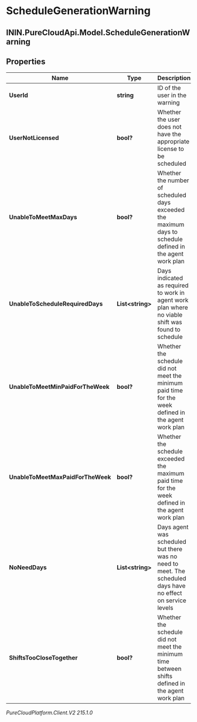 # ScheduleGenerationWarning

## ININ.PureCloudApi.Model.ScheduleGenerationWarning

## Properties

|Name | Type | Description | Notes|
|------------ | ------------- | ------------- | -------------|
| **UserId** | **string** | ID of the user in the warning | [optional] |
| **UserNotLicensed** | **bool?** | Whether the user does not have the appropriate license to be scheduled | [optional] |
| **UnableToMeetMaxDays** | **bool?** | Whether the number of scheduled days exceeded the maximum days to schedule defined in the agent work plan | [optional] |
| **UnableToScheduleRequiredDays** | **List&lt;string&gt;** | Days indicated as required to work in agent work plan where no viable shift was found to schedule | [optional] |
| **UnableToMeetMinPaidForTheWeek** | **bool?** | Whether the schedule did not meet the minimum paid time for the week defined in the agent work plan | [optional] |
| **UnableToMeetMaxPaidForTheWeek** | **bool?** | Whether the schedule exceeded the maximum paid time for the week defined in the agent work plan | [optional] |
| **NoNeedDays** | **List&lt;string&gt;** | Days agent was scheduled but there was no need to meet. The scheduled days have no effect on service levels | [optional] |
| **ShiftsTooCloseTogether** | **bool?** | Whether the schedule did not meet the minimum time between shifts defined in the agent work plan | [optional] |



_PureCloudPlatform.Client.V2 215.1.0_
